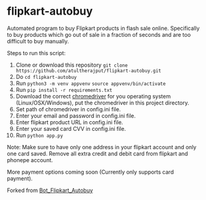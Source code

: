 # flipkart-autobuy

Automated program to buy Flipkart products in flash sale online. 
Specifically to buy products which go out of sale in a fraction of seconds and are too difficult to buy manually.

Steps to run this script:
1. Clone or download this repository `git clone https://github.com/atultherajput/flipkart-autobuy.git`
2. Do `cd flipkart-autobuy`
3. Run `python3 -m venv appvenv`
`source appvenv/bin/activate`
4. Run `pip install -r requirements.txt`
5. Download the correct [chromedriver](http://chromedriver.chromium.org/downloads) for you operating system (Linux/OSX/Windows), put the chromedriver in this project directory.
6. Set path of  chromedriver in config.ini file.
7. Enter your email and password in config.ini file.
8. Enter flipkart product URL in config.ini file.
9. Enter your saved card CVV in config.ini file.
7. Run `python app.py`

Note:
Make sure to have only one address in your flipkart account and only one card saved. Remove all extra credit and debit card from flipkart and phonepe account.

More payment options coming soon (Currently only supports card payment).

Forked from [Bot_Flipkart_Autobuy](https://github.com/jshreyan/Bot_Flipkart_Autobuy)
